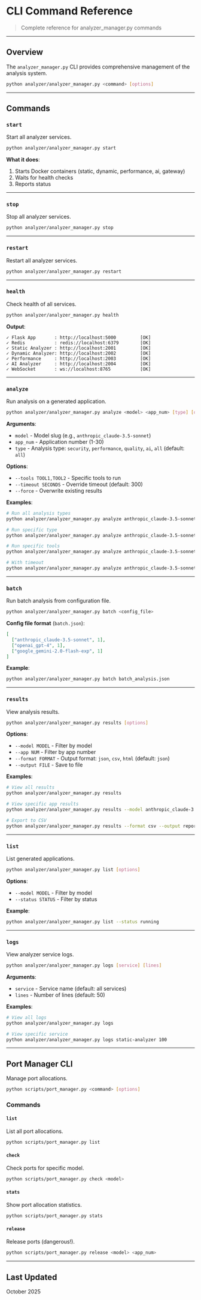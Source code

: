 # CLI Command Reference

> Complete reference for analyzer_manager.py commands

---

## Overview

The `analyzer_manager.py` CLI provides comprehensive management of the analysis system.

```bash
python analyzer/analyzer_manager.py <command> [options]
```

---

## Commands

### `start`

Start all analyzer services.

```bash
python analyzer/analyzer_manager.py start
```

**What it does**:
1. Starts Docker containers (static, dynamic, performance, ai, gateway)
2. Waits for health checks
3. Reports status

---

### `stop`

Stop all analyzer services.

```bash
python analyzer/analyzer_manager.py stop
```

---

### `restart`

Restart all analyzer services.

```bash
python analyzer/analyzer_manager.py restart
```

---

### `health`

Check health of all services.

```bash
python analyzer/analyzer_manager.py health
```

**Output**:
```
✓ Flask App       : http://localhost:5000         [OK]
✓ Redis           : redis://localhost:6379        [OK]
✓ Static Analyzer : http://localhost:2001         [OK]
✓ Dynamic Analyzer: http://localhost:2002         [OK]
✓ Performance     : http://localhost:2003         [OK]
✓ AI Analyzer     : http://localhost:2004         [OK]
✓ WebSocket       : ws://localhost:8765           [OK]
```

---

### `analyze`

Run analysis on a generated application.

```bash
python analyzer/analyzer_manager.py analyze <model> <app_num> [type] [options]
```

**Arguments**:
- `model` - Model slug (e.g., `anthropic_claude-3.5-sonnet`)
- `app_num` - Application number (1-30)
- `type` - Analysis type: `security`, `performance`, `quality`, `ai`, `all` (default: `all`)

**Options**:
- `--tools TOOL1,TOOL2` - Specific tools to run
- `--timeout SECONDS` - Override timeout (default: 300)
- `--force` - Overwrite existing results

**Examples**:
```bash
# Run all analysis types
python analyzer/analyzer_manager.py analyze anthropic_claude-3.5-sonnet 1

# Run specific type
python analyzer/analyzer_manager.py analyze anthropic_claude-3.5-sonnet 1 security

# Run specific tools
python analyzer/analyzer_manager.py analyze anthropic_claude-3.5-sonnet 1 custom --tools bandit,pylint

# With timeout
python analyzer/analyzer_manager.py analyze anthropic_claude-3.5-sonnet 1 --timeout 600
```

---

### `batch`

Run batch analysis from configuration file.

```bash
python analyzer/analyzer_manager.py batch <config_file>
```

**Config file format** (`batch.json`):
```json
[
  ["anthropic_claude-3.5-sonnet", 1],
  ["openai_gpt-4", 1],
  ["google_gemini-2.0-flash-exp", 1]
]
```

**Example**:
```bash
python analyzer/analyzer_manager.py batch batch_analysis.json
```

---

### `results`

View analysis results.

```bash
python analyzer/analyzer_manager.py results [options]
```

**Options**:
- `--model MODEL` - Filter by model
- `--app NUM` - Filter by app number
- `--format FORMAT` - Output format: `json`, `csv`, `html` (default: `json`)
- `--output FILE` - Save to file

**Examples**:
```bash
# View all results
python analyzer/analyzer_manager.py results

# View specific app results
python analyzer/analyzer_manager.py results --model anthropic_claude-3.5-sonnet --app 1

# Export to CSV
python analyzer/analyzer_manager.py results --format csv --output report.csv
```

---

### `list`

List generated applications.

```bash
python analyzer/analyzer_manager.py list [options]
```

**Options**:
- `--model MODEL` - Filter by model
- `--status STATUS` - Filter by status

**Example**:
```bash
python analyzer/analyzer_manager.py list --status running
```

---

### `logs`

View analyzer service logs.

```bash
python analyzer/analyzer_manager.py logs [service] [lines]
```

**Arguments**:
- `service` - Service name (default: all services)
- `lines` - Number of lines (default: 50)

**Examples**:
```bash
# View all logs
python analyzer/analyzer_manager.py logs

# View specific service
python analyzer/analyzer_manager.py logs static-analyzer 100
```

---

## Port Manager CLI

Manage port allocations.

```bash
python scripts/port_manager.py <command> [options]
```

### Commands

#### `list`

List all port allocations.

```bash
python scripts/port_manager.py list
```

#### `check`

Check ports for specific model.

```bash
python scripts/port_manager.py check <model>
```

#### `stats`

Show port allocation statistics.

```bash
python scripts/port_manager.py stats
```

#### `release`

Release ports (dangerous!).

```bash
python scripts/port_manager.py release <model> <app_num>
```

---

## Last Updated

October 2025
